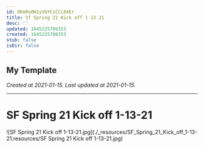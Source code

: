 ```yaml
---
id: 8KmRo0W1yVbYCsCCL84Er
title: Sf Spring 21 Kick off 1 13 21
desc: ''
updated: 1645225706353
created: 1645225706353
stub: false
isDir: false
---
```

My Template
---

_Created at 2021-01-15._
_Last updated at 2021-01-15._




---

# SF Spring 21 Kick off 1-13-21


![SF Spring 21 Kick off 1-13-21.jpg](./_resources/SF_Spring_21_Kick_off_1-13-21.resources/SF Spring 21 Kick off 1-13-21.jpg)

